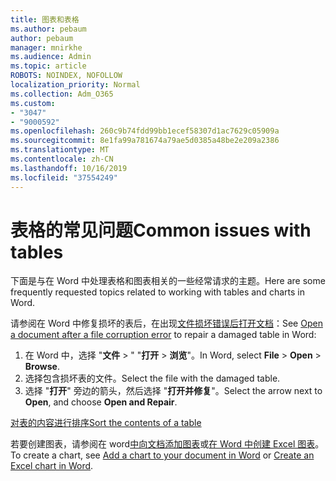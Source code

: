 ```yaml
---
title: 图表和表格
ms.author: pebaum
author: pebaum
manager: mnirkhe
ms.audience: Admin
ms.topic: article
ROBOTS: NOINDEX, NOFOLLOW
localization_priority: Normal
ms.collection: Adm_O365
ms.custom:
- "3047"
- "9000592"
ms.openlocfilehash: 260c9b74fdd99bb1ecef58307d1ac7629c05909a
ms.sourcegitcommit: 8e1fa99a781674a79ae5d0385a48be2e209a2386
ms.translationtype: MT
ms.contentlocale: zh-CN
ms.lasthandoff: 10/16/2019
ms.locfileid: "37554249"
---
```

# <a name="common-issues-with-tables"></a><span data-ttu-id="fb403-102">表格的常见问题</span><span class="sxs-lookup"><span data-stu-id="fb403-102">Common issues with tables</span></span> 

<span data-ttu-id="fb403-103">下面是与在 Word 中处理表格和图表相关的一些经常请求的主题。</span><span class="sxs-lookup"><span data-stu-id="fb403-103">Here are some frequently requested topics related to working with tables and charts in Word.</span></span>

<span data-ttu-id="fb403-104">请参阅在 Word 中修复损坏的表后，在出现[文件损坏错误后打开文档](https://support.office.com/article/47df9d48-2165-4411-a699-1786ac734bc3)：</span><span class="sxs-lookup"><span data-stu-id="fb403-104">See [Open a document after a file corruption error](https://support.office.com/article/47df9d48-2165-4411-a699-1786ac734bc3) to repair a damaged table in Word:</span></span>

 1. <span data-ttu-id="fb403-105">在 Word 中，选择 "**文件** > " "**打开** > **浏览**"。</span><span class="sxs-lookup"><span data-stu-id="fb403-105">In Word, select **File** > **Open** > **Browse**.</span></span>
 2. <span data-ttu-id="fb403-106">选择包含损坏表的文件。</span><span class="sxs-lookup"><span data-stu-id="fb403-106">Select the file with the damaged table.</span></span>
 3. <span data-ttu-id="fb403-107">选择 "**打开**" 旁边的箭头，然后选择 "**打开并修复**"。</span><span class="sxs-lookup"><span data-stu-id="fb403-107">Select the arrow next to **Open**, and choose **Open and Repair**.</span></span>

[<span data-ttu-id="fb403-108">对表的内容进行排序</span><span class="sxs-lookup"><span data-stu-id="fb403-108">Sort the contents of a table</span></span>](https://support.office.com/article/F8392477-4613-49CD-ABA6-7C2E48F1D91F)

<span data-ttu-id="fb403-109">若要创建图表，请参阅在 word[中向文档添加图表](https://support.office.com/article/ff48e3eb-5e04-4368-a39e-20df7c798932)或[在 Word 中创建 Excel 图表](https://support.office.com/article/11A7D2F0-4487-4A9B-BBC6-D50916CD4A57)。</span><span class="sxs-lookup"><span data-stu-id="fb403-109">To create a chart, see [Add a chart to your document in Word](https://support.office.com/article/ff48e3eb-5e04-4368-a39e-20df7c798932) or [Create an Excel chart in Word](https://support.office.com/article/11A7D2F0-4487-4A9B-BBC6-D50916CD4A57).</span></span>